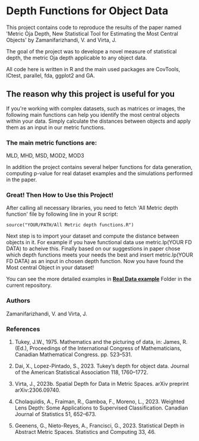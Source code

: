 # Depth Functions for Object Data

This project contains code to reproduce the results of the paper named 'Metric Oja Depth, New Statistical Tool for
Estimating the Most Central Objects' by Zamanifarizhandi, V. and Virta, J.

The goal of the project was to develope a novel measure of statistical depth, the metric Oja depth applicable to any object data. 

All code here is written in R and the main used packages are CovTools, ICtest, parallel, fda, ggplot2 and GA.

## The reason why this project is useful for you
If you're working with complex datasets, such as matrices or images, the following main functions can help you identify the most central objects within your data. Simply calculate the distances between objects and apply them as an input in our metric functions.

### The main metric functions are:

MLD, MHD, MSD, MOD2, MOD3

In addition the project contains several helper functions for data generation, computing p-value for real dataset examples and the simulations performed in the paper.

### Great! Then How to Use this Project!

After calling all necessary libraries, you need to fetch 'All Metric depth function' file by following line in your R script:

`source("YOUR/PATH/All Metric depth functions.R")`

Next step is to import your dataset and compute the distance between objects in it. For example if you have functional data use metric.lp(YOUR FD DATA) to acheive this. Finally based on our suggestions in paper chose which depth functions meets your needs the best and insert metric.lp(YOUR FD DATA) as an input in chosen depth function. Now you have found the Most central Object in your dataset!

You can see the more detailed examples in [**Real Data example**](https://github.com/vidazamani/Depth-functions-for-Object-Data/tree/15c63bb935e6261f982a280901ab1a48eae834b9/Real%20data%20examples) Folder in the current repository.


### Authors

Zamanifarizhandi, V. and Virta, J.


### References
1. Tukey, J.W., 1975. Mathematics and the picturing of data, in: James,
R. (Ed.), Proceedings of the International Congress of Mathematicians,
Canadian Mathematical Congress. pp. 523–531.

2. Dai, X., Lopez-Pintado, S., 2023. Tukey’s depth for object data. Journal
of the American Statistical Association 118, 1760–1772.

3. Virta, J., 2023b. Spatial Depth for Data in Metric Spaces. arXiv preprint
arXiv:2306.09740.

4. Cholaquidis, A., Fraiman, R., Gamboa, F., Moreno, L., 2023. Weighted
Lens Depth: Some Applications to Supervised Classification. Canadian
Journal of Statistics 51, 652–673.

5. Geenens, G., Nieto-Reyes, A., Francisci, G., 2023. Statistical Depth in
Abstract Metric Spaces. Statistics and Computing 33, 46.
